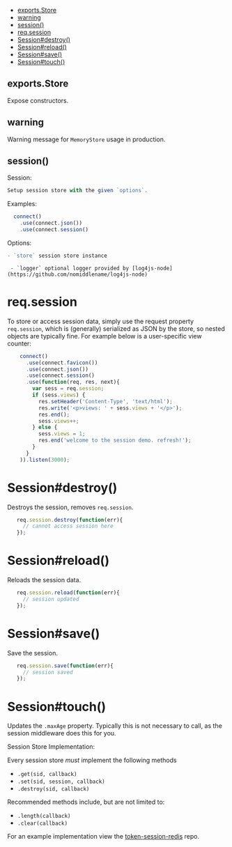   - [exports.Store](#exportsstore)
  - [warning](#warning)
  - [session()](#session)
  - [req.session](#reqsession)
  - [Session#destroy()](#sessiondestroy)
  - [Session#reload()](#sessionreload)
  - [Session#save()](#sessionsave)
  - [Session#touch()](#sessiontouch)

## exports.Store

  Expose constructors.

## warning

  Warning message for `MemoryStore` usage in production.

## session()

  Session:
  
```js
Setup session store with the given `options`.
```

  
  
  Examples:
  
```js
  connect()
    .use(connect.json())
    .use(connect.session()
```

  
  Options:
  
```js
- `store` session store instance
```

  	 - `logger` optional logger provided by [log4js-node](https://github.com/nomiddlename/log4js-node)
  
# req.session
  
   To store or access session data, simply use the request property `req.session`,
   which is (generally) serialized as JSON by the store, so nested objects
   are typically fine. For example below is a user-specific view counter:
  
```js
    connect()
      .use(connect.favicon())
      .use(connect.json())
      .use(connect.session()
      .use(function(req, res, next){
        var sess = req.session;
        if (sess.views) {
          res.setHeader('Content-Type', 'text/html');
          res.write('<p>views: ' + sess.views + '</p>');
          res.end();
          sess.views++;
        } else {
          sess.views = 1;
          res.end('welcome to the session demo. refresh!');
        }
      }
    )).listen(3000);
```

  
# Session#destroy()
  
   Destroys the session, removes `req.session`.
  
```js
   req.session.destroy(function(err){
     // cannot access session here
   });
```

  
# Session#reload()
  
   Reloads the session data.
  
```js
   req.session.reload(function(err){
     // session updated
   });
```

  
# Session#save()
  
   Save the session.
  
```js
   req.session.save(function(err){
     // session saved
   });
```

  
# Session#touch()
  
  Updates the `.maxAge` property. Typically this is
  not necessary to call, as the session middleware does this for you.
  
  Session Store Implementation:
  
  Every session store _must_ implement the following methods
  
  - `.get(sid, callback)`
  - `.set(sid, session, callback)`
  - `.destroy(sid, callback)`
  
  Recommended methods include, but are not limited to:
  
  - `.length(callback)`
  - `.clear(callback)`
  
  For an example implementation view the [token-session-redis](http://github.com/kleiinnn/token-session-redis) repo.

